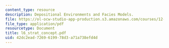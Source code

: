 ```yaml
---
content_type: resource
description: Depositional Environments and Facies Models.
file: https://ol-ocw-studio-app-production.s3.amazonaws.com/courses/12-110-sedimentary-geology-fall-2004/42dc2ead7269619978d3a71a738efd4d_l6_strat_concept.pdf
file_type: application/pdf
resourcetype: Document
title: l6_strat_concept.pdf
uid: 42dc2ead-7269-6199-78d3-a71a738efd4d
---
```

